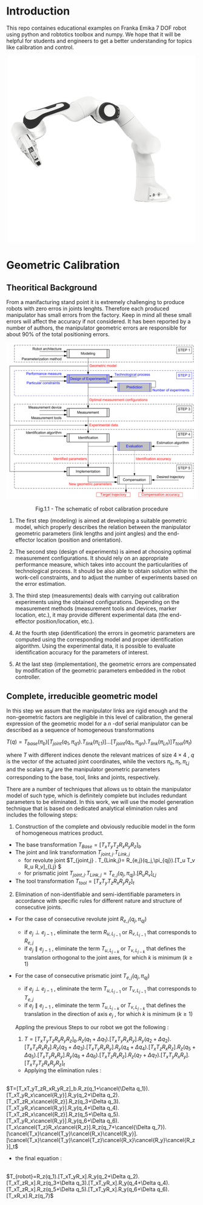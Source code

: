 # Introduction
This repo containes educational examples on Franka Emika 7 DOF robot using python and robtotics toolbox and numpy. 
We hope that it will be helpful for students and engineers to get a better understanding for topics like calibration and control.


<p align="center">
  <img src="HW1/img/banda.png" alt="Panda"/>
</p>


# Geometric Calibration

## Theoritical Background

From a manifacturing stand point it is extremely challenging to produce robots with zero erros in joints lenghts. Therefore each produced manipulator has small errors from the factory. Keep in mind all these small errors will affect the accuracy if not considered. It has been reported by a number of authors, the manipulator geometric errors are responsible for about 90% of the total positioning errors.


<p align="center">
  <img src="HW1/img/calibration_schema.png" alt="schema"/>
</p>
<p align = "center">
Fig.1.1 - The schematic of robot calibration procedure
</p>

1. The first step (modeling) is aimed at developing a suitable geometric model, which properly
describes the relation between the manipulator geometric parameters (link lengths and joint angles)
and the end-effector location (position and orientation).

2. The second step (design of experiments) is aimed at choosing optimal measurement
configurations. It should rely on an appropriate performance measure, which takes into account the
particularities of technological process. It should be also able to obtain solution within the work-cell
constraints, and to adjust the number of experiments based on the error estimation.

3. The third step (measurements) deals with carrying out calibration experiments using the
obtained configurations. Depending on the measurement methods (measurement tools and devices,
marker location, etc.), it may provide different experimental data (the end-effector position/location,
etc.).

4. At the fourth step (identification) the errors in geometric parameters are computed using the
corresponding model and proper identification algorithm. Using the experimental data, it is possible to
evaluate identification accuracy for the parameters of interest.

5. At the last step (implementation), the geometric errors are compensated by modification of
the geometric parameters embedded in the robot controller.



## Complete, irreducible geometric model
In this step we assum that the manipulator links are rigid enough and the non-geometric factors are negligible in this level of calibration, the general expression of the geometric model for a $n$ -dof serial manipulator can be described as a sequence of homogeneous transformations

$T(q) = T_{base}(  \pi_b) [ T_{joint}(q_1,   \pi_{q1}) . T_{link}(  \pi_{L1}) ] ... [ T_{joint}(q_n,   \pi_{qn}) . T_{link}(  \pi_{Ln}) ] T_{tool}(  \pi_t)$





where $T$ with different indices denote the relevant matrices of size $4 \times 4$ , $q$ is the vector of the actuated joint coordinates, while the vectors $π_b , π_t , π_{Lj}$ and the scalars $π_qj$ are the manipulator
geometric parameters corresponding to the base, tool, links and joints, respectively.

There are a number of techniques that allows us to obtain the manipulator model of such type, which is definitely complete but includes redundant parameters to be eliminated. 
In this work, we will use the model generation technique that is
based on dedicated analytical elimination rules and includes the following steps:

1. Construction of the complete and obviously reducible model in the form of
homogeneous matrices product.
* The base transformation  $T_{Base}=[T_x T_y T_z R_x R_y R_z]_b$
* The joint and link transformation $T_{joint,j} . T_{Link,j}$
  * for revolute joint $T_{joint,j} . T_{Link,j}= R_{e,j}(q_j,\pi_{qj}).[T_u T_v R_u R_v]_{Lj} $
  * for prismatic joint $T_{joint,j} . T_{Link,j}= T_{e,j}(q_j,\pi_{qj}).[R_u R_v ]_{Lj}$
* The tool transformation $T_{tool}=[T_x T_y T_z R_x R_y R_z]_t$

2. Elimination of non-identifiable and semi-identifiable parameters in accordance with specific rules for different nature and structure of consecutive joints.
* For the case of consecutive revolute joint $R_{e,j}(q_j,\pi_{qj})$
  * if $e_j \perp e_{j-1}$ , eliminate the term $R_{u,L_{j-1}}$ or $R_{v,L_{j-1}}$ that corresponds to $R_{e,j}$
  * if $e_j \parallel  e_{j-1}$ , eliminate the term $T_{u,L_{j-k}}$ or $T_{v,L_{j-k}}$ that defines the translation orthogonal to the joint axes, for which $k$ is minimum $( k \geq 1 )$


* For the case of consecutive prismatic joint $T_{e,j}(q_j,\pi_{qj})$
  * if $e_j \perp e_{j-1}$ , eliminate the term $T_{u,L_{j-1}}$ or $T_{v,L_{j-1}}$  that corresponds to $T_{e,j}$
  * if $e_j \parallel  e_{j-1}$ , eliminate the term $T_{u,L_{j-k}}$ or $T_{v,L_{j-k}}$ that defines the translation in the direction of axis $e_j$ , for which $k$ is minimum $( k \geq 1 )$

  Appling the previous Steps to our robot we got the following :
  1. $T=[T_xT_yT_zR_xR_yR_z]_b.R_z(q_1+\Delta q_1).[T_xT_yR_xR_y].R_y(q_2+\Delta q_2).[T_xT_zR_xR_z].R_z(q_3+\Delta q_3).[T_xT_yR_xR_y].R_y(q_4+\Delta q_4).[T_xT_zR_xR_z].R_z(q_5+\Delta q_5).[T_xT_yR_xR_y].R_y(q_6+\Delta q_6).[T_xT_zR_xR_z].R_z(q_7+\Delta q_7).[T_xT_yR_xR_y].[T_xT_yT_zR_xR_yR_z]_t$

  * Applying the elimination rules : 
  <br>
$T=[T_xT_yT_zR_xR_yR_z]_b.R_z(q_1+\cancel{\Delta q_1}).[T_xT_yR_x\cancel{R_y}].R_y(q_2+\Delta q_2).[T_xT_zR_x\cancel{R_z}].R_z(q_3+\Delta q_3).[T_xT_yR_x\cancel{R_y}].R_y(q_4+\Delta q_4).[T_xT_zR_x\cancel{R_z}].R_z(q_5+\Delta q_5).[T_xT_yR_x\cancel{R_y}].R_y(q_6+\Delta q_6).[T_x\cancel{T_z}R_x\cancel{R_z}].R_z(q_7+\cancel{\Delta q_7}).[\cancel{T_x}\cancel{T_y}\cancel{R_x}\cancel{R_y}].
[\cancel{T_x}\cancel{T_y}\cancel{T_z}\cancel{R_x}\cancel{R_y}\cancel{R_z}]_t$
  * the final equation :
  <br>
$T_{robot}=R_z(q_1).[T_xT_yR_x].R_y(q_2+\Delta q_2).[T_xT_zR_x].R_z(q_3+\Delta q_3).[T_xT_yR_x].R_y(q_4+\Delta q_4).[T_xT_zR_x].R_z(q_5+\Delta q_5).[T_xT_yR_x].R_y(q_6+\Delta q_6).[T_xR_x].R_z(q_7)$



